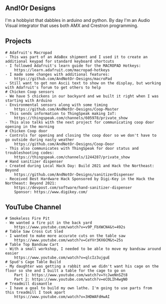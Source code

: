 ## And!Or Designs

I'm a hobbyist that dabbles in arduino and python. By day I'm an Audio Visual integrator that uses both AMX and Crestron programming. 

## Projects
    # Adafruit's Macropad
    - This was part of an AdaBox shipment and I used it to create an additional keypad for standard keyboard shortcuts
    - I followed Adafruit's learn guide for the MACROPAD Hotkeys:
        https://learn.adafruit.com/macropad-hotkeys
    - I made some changes with additional features:
        https://github.com/AndNotOr-Designs/macroPad
    - Still want to get non Ascii text to show on the display, but working with Adafruit's forum to get others to help
    # Chicken Coop sensors
    - We have 5 chickens in our backyard and we built it right when I was starting with Arduino
    - Environmental sensors along with some timing
        https://github.com/AndNotOr-Designs/Coop-Master
    - This sends information to ThingSpeak making IoT:
        https://thingspeak.com/channels/605978/private_show
    - This also talks with the next project for communicating coop door opening in the morning
    # Chicken Coop door
    - Controls for opening and closing the coop door so we don't have to go outside during nasty weather
        https://github.com/AndNotOr-Designs/Coop-Door
    - This also communicates with ThingSpeak for door status and troubleshooting codes:
        https://thingspeak.com/channels/1244287/private_show
    # Hand sanitizer dispenser
    - Created during Local Hack Day: Build 2021 and Hack the Northeast: Beyond
        https://github.com/AndNotOr-Designs/sanitizerDispenser
    - Received Best Hardware Hack Sponsored by Digi-Key in the Hack the Northeast: Beyond 2021:
        https://devpost.com/software/hand-sanitizer-dispenser
        Sponsor: https://www.digikey.com/

## YouTube Channel
    # Smokeless Fire Pit
    - We wanted a fire pit in the back yard
        https://www.youtube.com/watch?v=v9P_FbXWCN4&t=492s
    # Table Saw Cross Cut Sled
    - I wanted to make more accurate cuts on the table saw
        https://www.youtube.com/watch?v=CeYVr3KX6CM&t=25s
    # Table Top Bandsaw Cart
    - With a small workshop, I needed to be able to move my bandsaw around easier
        https://www.youtube.com/watch?v=qlcIz3ujguE
    # Spud's Cage Table Build
    - My daughter was getting a rabbit and we didn't want his cage on the floor so she and I built a table for the cage to go on
        Part 1: https://www.youtube.com/watch?v=YcJweNnSZt8
        Part 2: https://www.youtube.com/watch?v=eCOLIh4wgN0
    # Treadmill dismantle
    - I have a goal to build my own lathe. I'm going to use parts from this treadmill I took apart
        https://www.youtube.com/watch?v=3HDWAFdHwAI

